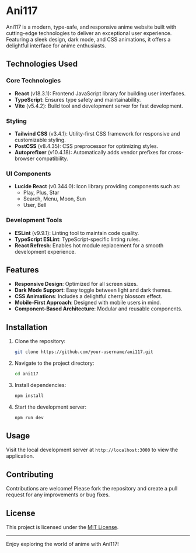 # Ani117

Ani117 is a modern, type-safe, and responsive anime website built with cutting-edge technologies to deliver an exceptional user experience. Featuring a sleek design, dark mode, and CSS animations, it offers a delightful interface for anime enthusiasts.

## Technologies Used

### Core Technologies
- **React** (v18.3.1): Frontend JavaScript library for building user interfaces.
- **TypeScript**: Ensures type safety and maintainability.
- **Vite** (v5.4.2): Build tool and development server for fast development.

### Styling
- **Tailwind CSS** (v3.4.1): Utility-first CSS framework for responsive and customizable styling.
- **PostCSS** (v8.4.35): CSS preprocessor for optimizing styles.
- **Autoprefixer** (v10.4.18): Automatically adds vendor prefixes for cross-browser compatibility.

### UI Components
- **Lucide React** (v0.344.0): Icon library providing components such as:
  - Play, Plus, Star
  - Search, Menu, Moon, Sun
  - User, Bell

### Development Tools
- **ESLint** (v9.9.1): Linting tool to maintain code quality.
- **TypeScript ESLint**: TypeScript-specific linting rules.
- **React Refresh**: Enables hot module replacement for a smooth development experience.

## Features
- **Responsive Design**: Optimized for all screen sizes.
- **Dark Mode Support**: Easy toggle between light and dark themes.
- **CSS Animations**: Includes a delightful cherry blossom effect.
- **Mobile-First Approach**: Designed with mobile users in mind.
- **Component-Based Architecture**: Modular and reusable components.

## Installation

1. Clone the repository:
   ```bash
   git clone https://github.com/your-username/ani117.git
   ```
2. Navigate to the project directory:
   ```bash
   cd ani117
   ```
3. Install dependencies:
   ```bash
   npm install
   ```
4. Start the development server:
   ```bash
   npm run dev
   ```

## Usage
Visit the local development server at `http://localhost:3000` to view the application.

## Contributing
Contributions are welcome! Please fork the repository and create a pull request for any improvements or bug fixes.

## License
This project is licensed under the [MIT License](LICENSE).

---

Enjoy exploring the world of anime with Ani117!
